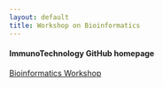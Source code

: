```yaml
---
layout: default
title: Workshop on Bioinformatics
---
```


#### ImmunoTechnology GitHub homepage

[Bioinformatics Workshop][1]

[1]: https://immuntech.github.io/Bioinformatics_Workshop_ImmTech/
